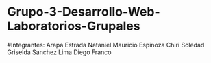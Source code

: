 # Grupo-3-Desarrollo-Web-Laboratorios-Grupales
#Integrantes:
Arapa Estrada Nataniel Mauricio
Espinoza Chiri Soledad Griselda
Sanchez Lima Diego Franco